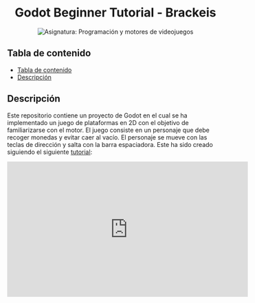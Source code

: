 <div align="center">
  
  <h1 align="center">Godot Beginner Tutorial - Brackeis</h1>
  <img src="https://img.shields.io/badge/Asignatura-Programación_y_motores_de_videojuegos-5c6181?style=for-the-badge" alt="Asignatura: Programación y motores de videojuegos">
</div>

## Tabla de contenido

- [Tabla de contenido](#tabla-de-contenido)
- [Descripción](#descripción)

## Descripción

Este repositorio contiene un proyecto de Godot en el cual se ha implementado un juego de plataformas en 2D con el objetivo de familiarizarse con el motor. El juego consiste en un personaje que debe recoger monedas y evitar caer al vacío. El personaje se mueve con las teclas de dirección y salta con la barra espaciadora. Este ha sido creado siguiendo el siguiente [tutorial](https://www.youtube.com/watch?v=LOhfqjmasi0):


<iframe width="560" height="315" src="https://www.youtube.com/embed/LOhfqjmasi0?si=E-cxRxSH2S1twLYW" title="YouTube video player" frameborder="0" allow="accelerometer; autoplay; clipboard-write; encrypted-media; gyroscope; picture-in-picture; web-share" referrerpolicy="strict-origin-when-cross-origin" allowfullscreen></iframe>
